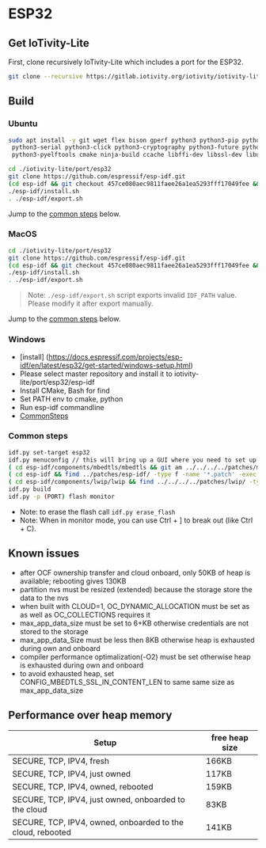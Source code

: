 # ESP32

## Get IoTivity-Lite

First, clone recursively IoTivity-Lite which includes a port for the ESP32.
```bash
git clone --recursive https://gitlab.iotivity.org/iotivity/iotivity-lite.git
```

## Build

### Ubuntu
```bash
sudo apt install -y git wget flex bison gperf python3 python3-pip python3-setuptools \
 python3-serial python3-click python3-cryptography python3-future python3-pyparsing \
 python3-pyelftools cmake ninja-build ccache libffi-dev libssl-dev libusb-1.0-0

cd ./iotivity-lite/port/esp32
git clone https://github.com/espressif/esp-idf.git
(cd esp-idf && git checkout 457ce080aec9811faee26a1ea5293fff17049fee && git submodule init && git submodule update)
./esp-idf/install.sh
. ./esp-idf/export.sh
```

Jump to the [common steps](#common-steps) below.

### MacOS
```bash
cd ./iotivity-lite/port/esp32
git clone https://github.com/espressif/esp-idf.git
(cd esp-idf && git checkout 457ce080aec9811faee26a1ea5293fff17049fee && git submodule init && git submodule update)
./esp-idf/install.sh
. ./esp-idf/export.sh
```
> Note: `./esp-idf/export.sh` script exports invalid `IDF_PATH` value. Please modify it after export manually.

Jump to the [common steps](#common-steps) below.

### Windows

- [install] (https://docs.espressif.com/projects/esp-idf/en/latest/esp32/get-started/windows-setup.html)
- Please select master repository and install it to iotivity-lite/port/esp32/esp-idf
- Install CMake, Bash for find
- Set PATH env to cmake, python
- Run esp-idf commandline
- [CommonSteps](#common-steps)

### Common steps

```bash
idf.py set-target esp32
idf.py menuconfig // this will bring up a GUI where you need to set up wifi
( cd esp-idf/components/mbedtls/mbedtls && git am ../../../../patches/mbedtls/*.patch )
( cd esp-idf && find ../patches/esp-idf/ -type f -name '*.patch' -exec patch -p1 -i {} \; )
( cd esp-idf/components/lwip/lwip && find ../../../../patches/lwip/ -type f -name '*.patch' -exec patch -p1 -i {} \; )
idf.py build
idf.py -p (PORT) flash monitor
```
- Note: to erase the flash call `idf.py erase_flash`
- Note: When in monitor mode, you can use Ctrl + ] to break out (like Ctrl + C).

## Known issues
- after OCF ownership transfer and cloud onboard, only 50KB of heap is available; rebooting gives 130KB
- partition nvs must be resized (extended) because the storage store the data to the nvs
- when built with CLOUD=1, OC_DYNAMIC_ALLOCATION must be set as as well as OC_COLLECTIONS requires it
- max_app_data_size must be set to 6+KB otherwise credentials are not stored to the storage
- max_app_data_Size must be less then 8KB otherwise heap is exhausted during own and onboard
- compiler performance optimalization(-O2) must be set otherwise heap is exhausted during own and onboard
- to avoid exhausted heap, set CONFIG_MBEDTLS_SSL_IN_CONTENT_LEN to same same size as max_app_data_size

## Performance over heap memory

| Setup | free heap size |
| --------- | ----------- |
| SECURE, TCP, IPV4, fresh | 166KB |
| SECURE, TCP, IPV4, just owned | 117KB |
| SECURE, TCP, IPV4, owned, rebooted | 159KB |
| SECURE, TCP, IPV4, just owned, onboarded to the cloud | 83KB |
| SECURE, TCP, IPV4, owned, onboarded to the cloud, rebooted | 141KB |

